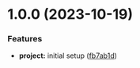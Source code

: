 # 1.0.0 (2023-10-19)


### Features

* **project:** initial setup ([fb7ab1d](https://github.com/JonasSchubert/commitlint-presets/commit/fb7ab1db708cb451cd804f7b14a17bef2ee8f156))
